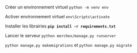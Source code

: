 Créer un environnement virtuel `python -m venv env`

Activer environnement virtuel `env\Scripts\activate`

Installer les librairies **`pip install -r requirements.txt`**

Lancer le serveur `python merchex/manage.py runserver`

`python manage.py makemigrations` et `python manage.py migrate`
